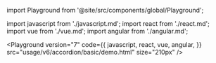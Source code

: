 import Playground from '@site/src/components/global/Playground';

import javascript from './javascript.md';
import react from './react.md';
import vue from './vue.md';
import angular from './angular.md';

<Playground
  version="7"
  code={{
    javascript,
    react,
    vue,
    angular,
  }}
  src="usage/v6/accordion/basic/demo.html"
  size="210px"
/>

